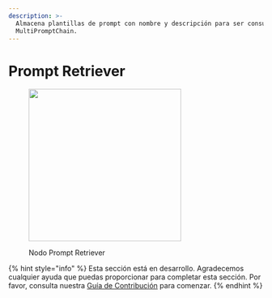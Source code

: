 ```yaml
---
description: >-
  Almacena plantillas de prompt con nombre y descripción para ser consultadas posteriormente por
  MultiPromptChain.
---
```


# Prompt Retriever

<figure><img src="../../../.gitbook/assets/image (145).png" alt="" width="301"><figcaption><p>Nodo Prompt Retriever</p></figcaption></figure>

{% hint style="info" %}
Esta sección está en desarrollo. Agradecemos cualquier ayuda que puedas proporcionar para completar esta sección. Por favor, consulta nuestra [Guía de Contribución](../../../contributing/) para comenzar.
{% endhint %}
